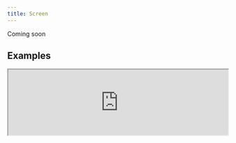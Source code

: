 ```yaml
---
title: Screen
---
```

Coming soon

## Examples

<div><iframe style="width: 100%; margin: 0;" src="https://uiexplorer.blankapp.org/slices/screen-example" scrolling="no" /></div>

```jsx
<Screen>
  ...
</Screen>
```

## API

Based on https://facebook.github.io/react-native/docs/view.html
